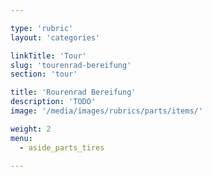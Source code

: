 ```yaml
---

type: 'rubric'
layout: 'categories'

linkTitle: 'Tour'
slug: 'tourenrad-bereifung'
section: 'tour'

title: 'Rourenrad Bereifung'
description: 'TODO'
image: '/media/images/rubrics/parts/items/'

weight: 2
menu:
  - aside_parts_tires  

---
```

